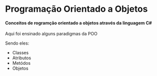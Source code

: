 # Programação Orientado a Objetos

#### Conceitos de rogramção orientado a objetos através da linguagem C#

<p>Aqui foi ensinado alguns paradigmas da POO</p>

Sendo eles:

- Classes 
- Atributos
- Metódos
- Objetos